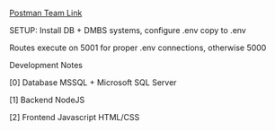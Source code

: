 [Postman Team Link](https://app.getpostman.com/join-team?invite_code=91649c0f56ec356263aee4d8160a33ec&ws=6b97234e-7bfa-43ff-9247-5d1a329f4440) 

SETUP:
Install DB + DMBS systems, configure .env copy to .env

Routes execute on 5001 for proper .env connections, otherwise 5000



Development Notes


[0] Database
    MSSQL + Microsoft SQL Server


[1] Backend
    NodeJS


[2] Frontend
    Javascript
    HTML/CSS